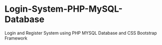 # Login-System-PHP-MySQL-Database
Login and Register System using  PHP MYSQL Database and CSS Bootstrap Framework
